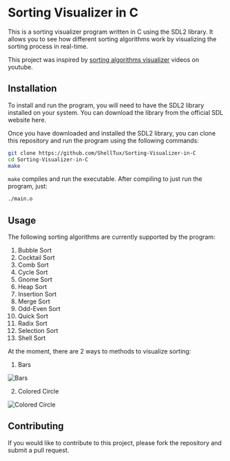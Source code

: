 # Sorting Visualizer in C

This is a sorting visualizer program written in C using the SDL2 library.
It allows you to see how different sorting algorithms work
by visualizing the sorting process in real-time.

This project was inspired by
[sorting algorithms visualizer](https://www.youtube.com/watch?v=kPRA0W1kECg)
videos on youtube.

## Installation

To install and run the program,
you will need to have the SDL2 library installed on your system.
You can download the library from the official SDL website here.

Once you have downloaded and installed the SDL2 library,
you can clone this repository and run the program using the following commands:

```bash
git clone https://github.com/ShellTux/Sorting-Visualizer-in-C
cd Sorting-Visualizer-in-C
make
```

`make` compiles and run the executable.
After compiling to just run the program, just:

```bash
./main.o
```

## Usage

The following sorting algorithms are currently supported by the program:

1. Bubble Sort
2. Cocktail Sort
3. Comb Sort
4. Cycle Sort
5. Gnome Sort
6. Heap Sort
7. Insertion Sort
8. Merge Sort
9. Odd-Even Sort
10. Quick Sort
11. Radix Sort
12. Selection Sort
13. Shell Sort

At the moment, there are 2 ways to methods to visualize sorting:

1. Bars

![Bars](images/sorting-bars.gif)

2. Colored Circle

![Colored Circle](images/sorting-colored-circle.gif)

## Contributing

If you would like to contribute to this project,
please fork the repository and submit a pull request.

